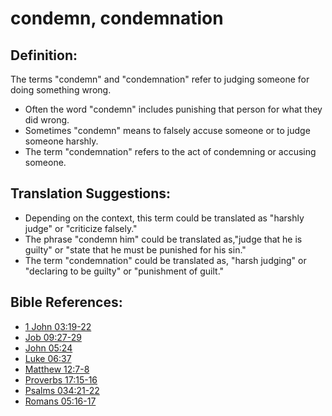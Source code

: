 # condemn, condemnation #

## Definition: ##

The terms "condemn" and "condemnation" refer to judging someone for doing something wrong.

* Often the word "condemn" includes punishing that person for what they did wrong.
* Sometimes "condemn" means to falsely accuse someone or to judge someone harshly.
* The term "condemnation" refers to the act of condemning or accusing someone.

## Translation Suggestions: ##

* Depending on the context, this term could be translated as "harshly judge" or "criticize falsely."
* The phrase "condemn him" could be translated as,"judge that he is guilty" or "state that he must be punished for his sin."
* The term "condemnation" could be translated as, "harsh judging" or "declaring to be guilty" or "punishment of guilt."



## Bible References: ##

* [1 John 03:19-22](en/tn/1jn/help/03/19)
* [Job 09:27-29](en/tn/job/help/09/27)
* [John 05:24](en/tn/jhn/help/05/24)
* [Luke 06:37](en/tn/luk/help/06/37)
* [Matthew 12:7-8](en/tn/mat/help/12/07)
* [Proverbs 17:15-16](en/tn/pro/help/17/15)
* [Psalms 034:21-22](en/tn/psa/help/34/21)
* [Romans 05:16-17](en/tn/rom/help/05/16)